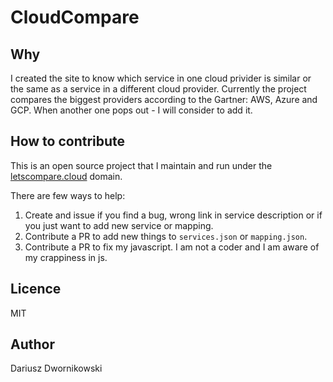 # CloudCompare 

## Why 

I created the site to know which service in one cloud privider is similar or the same as a service in a different cloud provider. Currently the project compares the biggest providers according to the Gartner: AWS, Azure and GCP. When another one pops out - I will consider to add it.  

## How to contribute

This is an open source project that I maintain and run under the [letscompare.cloud](http://letscompare.cloud) domain. 

There are few ways to help:

1. Create and issue if you find a bug, wrong link in service description or if you just want to add new service or mapping. 
2. Contribute a PR to add new things to `services.json` or `mapping.json`. 
3. Contribute a PR to fix my javascript. I am not a coder and I am aware of my crappiness in js. 

## Licence 
MIT

## Author 
Dariusz Dwornikowski 
